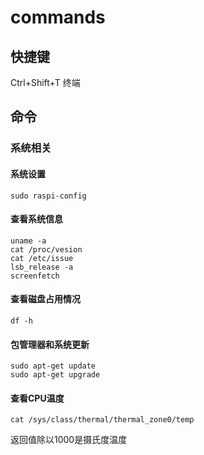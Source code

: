 # commands

## 快捷键

Ctrl+Shift+T 终端

## 命令

### 系统相关

#### 系统设置

    sudo raspi-config

#### 查看系统信息

    uname -a
    cat /proc/vesion
    cat /etc/issue
    lsb_release -a
    screenfetch

#### 查看磁盘占用情况

    df -h

#### 包管理器和系统更新

    sudo apt-get update
    sudo apt-get upgrade

#### 查看CPU温度

    cat /sys/class/thermal/thermal_zone0/temp

返回值除以1000是摄氏度温度

